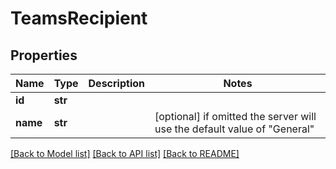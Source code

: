 # TeamsRecipient


## Properties
Name | Type | Description | Notes
------------ | ------------- | ------------- | -------------
**id** | **str** |  | 
**name** | **str** |  | [optional]  if omitted the server will use the default value of "General"

[[Back to Model list]](../#documentation-for-models) [[Back to API list]](../#documentation-for-api-endpoints) [[Back to README]](../)


